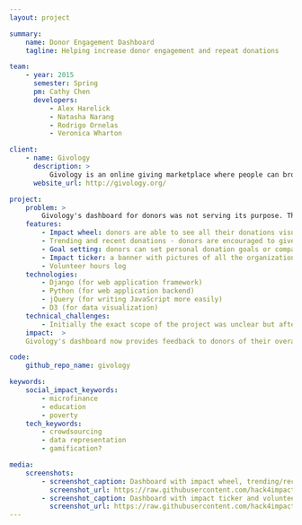 ```yaml
---
layout: project

summary:
    name: Donor Engagement Dashboard
    tagline: Helping increase donor engagement and repeat donations

team:
    - year: 2015
      semester: Spring
      pm: Cathy Chen
      developers:
          - Alex Harelick
          - Natasha Narang
          - Rodrigo Ornelas
          - Veronica Wharton

client:
    - name: Givology
      description: >
          Givology is an online giving marketplace where people can browse and sponsor students and education projects in the developing world. A 100% volunteer-run organization, it partners with grassroots education organizations that lack marketing resources and are unfamiliar with using the Internet for fundraising and building awareness.
      website_url: http://givology.org/

project:
    problem: >
        Givology's dashboard for donors was not serving its purpose. The dashboard provided little feedback to donors of their overall impact. Also, the dashboard did not actively encourage donors to return or give repeated donations.
    features:
        - Impact wheel: donors are able to see all their donations visualized in one space
        - Trending and recent donations - donors are encouraged to give further donations through suggestions on the dashboard
        - Goal setting: donors can set personal donation goals or compare their activities against a Givology Challenge
        - Impact ticker: a banner with pictures of all the organizations the donor has donated too
        - Volunteer hours log
    technologies:
        - Django (for web application framework)
        - Python (for web application backend)
        - jQuery (for writing JavaScript more easily)
        - D3 (for data visualization)
    technical_challenges:
        - Initially the exact scope of the project was unclear but after 2 weeks of talking with the clients and brainstorming features that would really add to an engaging donor dashboard a detailed specification was drawn up and mockups created. The entire team contributed to the brainstorming of features and provided feedback for the mockups before they were sent to the client to be approved.
    impact:  >
    Givology's dashboard now provides feedback to donors of their overall impact and actively encourages donors to return or give repeated donations.

code:
    github_repo_name: givology

keywords:
    social_impact_keywords:
        - microfinance
        - education
        - poverty
    tech_keywords:
        - crowdsourcing
        - data representation
        - gamification?

media:
    screenshots:
        - screenshot_caption: Dashboard with impact wheel, trending/recent donations, and goal setting
          screenshot_url: https://raw.githubusercontent.com/hack4impact/Givology/master/ss01.png
        - screenshot_caption: Dashboard with impact ticker and volunteer hours log
          screenshot_url: https://raw.githubusercontent.com/hack4impact/Givology/master/ss02.png
---
```

